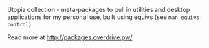 Utopia collection - meta-packages to pull in utilities and desktop applications for my personal use, built using equivs (see `man equivs-control`).

Read more at http://packages.overdrive.pw/
